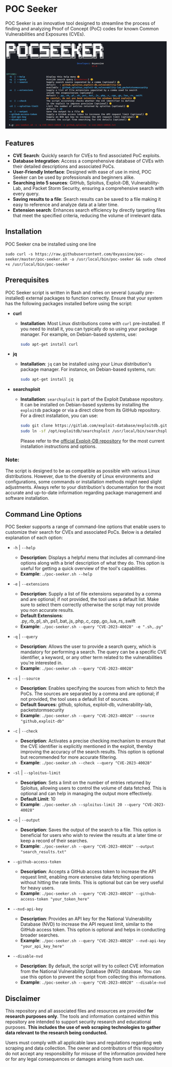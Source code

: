# POC Seeker

POC Seeker is an innovative tool designed to streamline the process of finding and analyzing Proof of Concept (PoC) codes for known Common Vulnerabilities and Exposures (CVEs).

![POC Seeker](https://github.com/0xyassine/logo/blob/main/poc-seeker.png?raw=true)

## Features

- **CVE Search**: Quickly search for CVEs to find associated PoC exploits.
- **Database Integration**: Access a comprehensive database of CVEs with their detailed descriptions and associated PoCs.
- **User-Friendly Interface**: Designed with ease of use in mind, POC Seeker can be used by professionals and beginners alike.
- **Searching into 5 sources**: GitHub, Sploitus, Exploit-DB, Vulnerability-Lab, and Packet Storm Security, ensuring a comprehensive search with every query.
- **Saving results to a file**: Search results can be saved to a file making it easy to reference and analyze data at a later time.
- **Extension search**: Enhances search efficiency by directly targeting files that meet the specified criteria, reducing the volume of irrelevant data.

## Installation

POC Seeker cna be installed using one line

```
sudo curl -s https://raw.githubusercontent.com/0xyassine/poc-seeker/master/poc-seeker.sh -o /usr/local/bin/poc-seeker && sudo chmod +x /usr/local/bin/poc-seeker
```

## Prerequisites

POC Seeker script is written in Bash and relies on several (usually pre-installed) external packages to function correctly. Ensure that your system has the following packages installed before using the script:

- **curl**
  - **Installation**: Most Linux distributions come with `curl` pre-installed. If you need to install it, you can typically do so using your package manager. For example, on Debian-based systems, use:
    ```bash
    sudo apt-get install curl
    ```

- **jq**
  - **Installation**: `jq` can be installed using your Linux distribution's package manager. For instance, on Debian-based systems, run:
    ```bash
    sudo apt-get install jq
    ```

- **searchsploit**
  - **Installation**: `searchsploit` is part of the Exploit Database repository. It can be installed on Debian-based systems by installing the `exploitdb` package or via a direct clone from its GitHub repository. For a direct installation, you can use:
    ```bash
    sudo git clone https://gitlab.com/exploit-database/exploitdb.git /opt/exploitdb
    sudo ln -sf /opt/exploitdb/searchsploit /usr/local/bin/searchsploit
    ```
    Please refer to the [official Exploit-DB repository](https://github.com/offensive-security/exploitdb) for the most current installation instructions and options.


### Note:
The script is designed to be as compatible as possible with various Linux distributions. However, due to the diversity of Linux environments and configurations, some commands or installation methods might need slight adjustments. Always refer to your distribution's documentation for the most accurate and up-to-date information regarding package management and software installation.


## Command Line Options

POC Seeker supports a range of command-line options that enable users to customize their search for CVEs and associated PoCs. Below is a detailed explanation of each option:

- `-h` | `--help`
  - **Description**: Displays a helpful menu that includes all command-line options along with a brief description of what they do. This option is useful for getting a quick overview of the tool's capabilities.
  - **Example**: `./poc-seeker.sh --help`

- `-e` | `--extensions`
  - **Description**: Supply a list of file extensions separated by a comma and are optional; if not provided, the tool uses a default list. Make sure to select them correctly otherwise the script may not provide you non accurate results.
  - **Default Extensions**: .py,.rb,.pl,.sh,.ps1,.bat,.js,.php,.c,.cpp,.go,.lua,.rs,.swift
  - **Example**: `./poc-seeker.sh --query "CVE-2023-40028" -e ".sh,.py"`

- `-q` | `--query`
  - **Description**: Allows the user to provide a search query, which is mandatory for performing a search. The query can be a specific CVE identifier, a keyword, or any other term related to the vulnerabilities you're interested in.
  - **Example**: `./poc-seeker.sh --query "CVE-2023-40028"`

- `-s` | `--source`
  - **Description**: Enables specifying the sources from which to fetch the PoCs. The sources are separated by a comma and are optional; if not provided, the tool uses a default list of sources.
  - **Default Sources**: github, sploitus, exploit-db, vulnerability-lab, packetstormsecurity
  - **Example**: `./poc-seeker.sh --query "CVE-2023-40028" --source "github,exploit-db"`

- `-c` | `--check`
  - **Description**: Activates a precise checking mechanism to ensure that the CVE identifier is explicitly mentioned in the exploit, thereby improving the accuracy of the search results. This option is optional but recommended for more accurate filtering.
  - **Example**: `./poc-seeker.sh --check --query "CVE-2023-40028"`

- `-sl` | `--sploitus-limit`
  - **Description**: Sets a limit on the number of entries returned by Sploitus, allowing users to control the volume of data fetched. This is optional and can help in managing the output more effectively.
  - **Default Limit**: 10
  - **Example**: `./poc-seeker.sh --sploitus-limit 20 --query "CVE-2023-40028"`

- `-o` | `--output`
  - **Description**: Saves the output of the search to a file. This option is beneficial for users who wish to review the results at a later time or keep a record of their searches.
  - **Example**: `./poc-seeker.sh --query "CVE-2023-40028" --output "search_results.txt"`

- `--github-access-token`
  - **Description**: Accepts a GitHub access token to increase the API request limit, enabling more extensive data fetching operations without hitting the rate limits. This is optional but can be very useful for heavy users.
  - **Example**: `./poc-seeker.sh --query "CVE-2023-40028" --github-access-token "your_token_here"`

- `--nvd-api-key`
  - **Description**: Provides an API key for the National Vulnerability Database (NVD) to increase the API request limit, similar to the GitHub access token. This option is optional and helps in conducting broader searches.
  - **Example**: `./poc-seeker.sh --query "CVE-2023-40028" --nvd-api-key "your_api_key_here"`

- `--disable-nvd`
  - **Description**: By default, the script will try to collect CVE information from the National Vulnerability Database (NVD) database. You can use this option to prevent the script from collecting this informations.
  - **Example**: `./poc-seeker.sh --query "CVE-2023-40028" --disable-nvd`

## Disclaimer

This repository and all associated files and resources are provided **for research purposes only**. The tools and information contained within this repository are intended to support security research and educational purposes. **This includes the use of web scraping technologies to gather data relevant to the research being conducted.**

Users must comply with all applicable laws and regulations regarding web scraping and data collection. The owner and contributors of this repository do not accept any responsibility for misuse of the information provided here or for any legal consequences or damages arising from such use.
